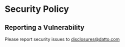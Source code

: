 # Security Policy

## Reporting a Vulnerability

Please report security issues to disclosures@datto.com
